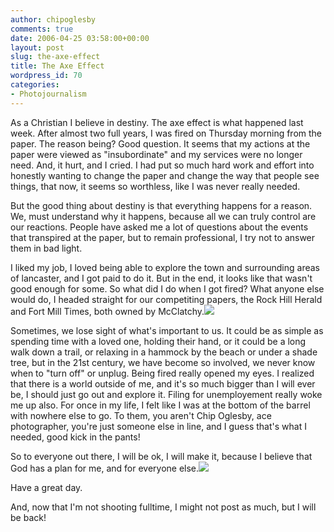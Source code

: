 ```yaml
---
author: chipoglesby
comments: true
date: 2006-04-25 03:58:00+00:00
layout: post
slug: the-axe-effect
title: The Axe Effect
wordpress_id: 70
categories:
- Photojournalism
---
```


As a Christian I believe in destiny.  The axe effect is what happened last week.  After almost two full years, I was fired on Thursday morning from the paper.  The reason being?  Good question.  It seems that my actions at the paper were viewed as "insubordinate" and my services were no longer need.  And, it hurt, and I cried.  I had put so much hard work and effort into honestly wanting to change the paper and change the way that people see things, that now, it seems so worthless, like I was never really needed.  
  
But the good thing about destiny is that everything happens for a reason.  We, must understand why it happens, because all we can truly control are our reactions.  People have asked me a lot of questions about the events that transpired at the paper, but to remain professional, I try not to answer them in bad light.  
  
I liked my job, I loved being able to explore the town and surrounding areas of lancaster, and I got paid to do it.  But in the end, it looks like that wasn't good enough for some.  So what did I do when I got fired?  What anyone else would do, I headed straight for our competiting papers, the Rock Hill Herald and Fort Mill Times, both owned by McClatchy.[![](http://photos1.blogger.com/blogger/3124/2183/400/IMG_2916.jpg)](http://photos1.blogger.com/blogger/3124/2183/1600/IMG_2916.jpg)  
  
Sometimes, we lose sight of what's important to us.  It could be as simple as spending time with a loved one, holding their hand, or it could be a long walk down a trail, or relaxing in a hammock by the beach or under a shade tree, but in the 21st century, we have become so involved, we never know when to "turn off" or unplug.  Being fired really opened my eyes.  I realized that there is a world outside of me, and it's so much bigger than I will ever be, I should just go out and explore it.  Filing for unemployement really woke me up also.  For once in my life, I felt like I was at the bottom of the barrel with nowhere else to go.  To them, you aren't Chip Oglesby, ace photographer, you're just someone else in line, and I guess that's what I needed,  good kick in the pants!  
  
So to everyone out there, I will be ok, I will make it, because I believe that God has a plan for me, and for everyone else.[![](http://photos1.blogger.com/blogger/3124/2183/400/eastertrish.jpg)](http://photos1.blogger.com/blogger/3124/2183/1600/eastertrish.jpg)  
  
Have a great day.  
  
And, now that I'm not shooting fulltime, I might not post as much, but I will be back!
